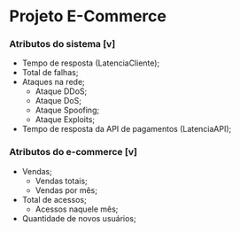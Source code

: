 # Projeto E-Commerce

### **Atributos do sistema** [v]
- Tempo de resposta (LatenciaCliente);
- Total de falhas;
- Ataques na rede;
    - Ataque DDoS;
    - Ataque DoS;
    - Ataque Spoofing;
    - Ataque Exploits;
- Tempo de resposta da API de pagamentos (LatenciaAPI);

### **Atributos do e-commerce** [v]
- Vendas;
    - Vendas totais;
    - Vendas por mês;
- Total de acessos; 
    - Acessos naquele mês;
- Quantidade de novos usuários;
